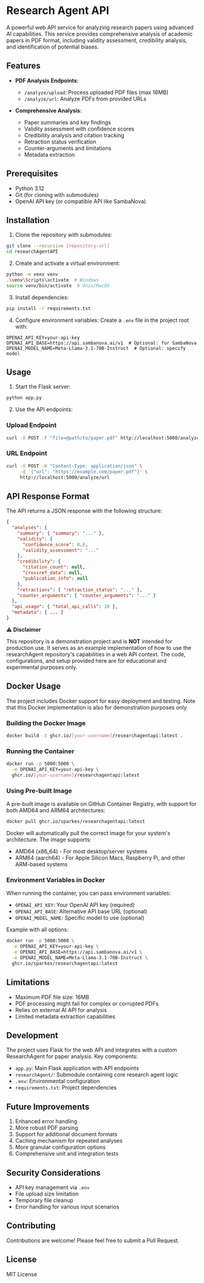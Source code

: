 # Research Agent API

A powerful web API service for analyzing research papers using advanced AI capabilities. This service provides comprehensive analysis of academic papers in PDF format, including validity assessment, credibility analysis, and identification of potential biases.

## Features

- **PDF Analysis Endpoints**:
  - `/analyze/upload`: Process uploaded PDF files (max 16MB)
  - `/analyze/url`: Analyze PDFs from provided URLs

- **Comprehensive Analysis**:
  - Paper summaries and key findings
  - Validity assessment with confidence scores
  - Credibility analysis and citation tracking
  - Retraction status verification
  - Counter-arguments and limitations
  - Metadata extraction

## Prerequisites

- Python 3.12
- Git (for cloning with submodules)
- OpenAI API key (or compatible API like SambaNova)

## Installation

1. Clone the repository with submodules:
```bash
git clone --recursive [repository-url]
cd researchAgentAPI
```

2. Create and activate a virtual environment:
```bash
python -m venv venv
.\venv\Scripts\activate  # Windows
source venv/bin/activate  # Unix/MacOS
```

3. Install dependencies:
```bash
pip install -r requirements.txt
```

4. Configure environment variables:
Create a `.env` file in the project root with:
```
OPENAI_API_KEY=your-api-key
OPENAI_API_BASE=https://api.sambanova.ai/v1  # Optional: for SambaNova
OPENAI_MODEL_NAME=Meta-Llama-3.1-70B-Instruct  # Optional: specify model
```

## Usage

1. Start the Flask server:
```bash
python app.py
```

2. Use the API endpoints:

### Upload Endpoint
```bash
curl -X POST -F "file=@path/to/paper.pdf" http://localhost:5000/analyze/upload
```

### URL Endpoint
```bash
curl -X POST -H "Content-Type: application/json" \
     -d '{"url": "https://example.com/paper.pdf"}' \
     http://localhost:5000/analyze/url
```

## API Response Format

The API returns a JSON response with the following structure:
```json
{
  "analyses": {
    "summary": { "summary": "..." },
    "validity": {
      "confidence_score": 0.8,
      "validity_assessment": "..."
    },
    "credibility": {
      "citation_count": null,
      "crossref_data": null,
      "publication_info": null
    },
    "retractions": { "retraction_status": "..." },
    "counter_arguments": { "counter_arguments": "..." }
  },
  "api_usage": { "total_api_calls": 10 },
  "metadata": { ... }
}
```

⚠️ **Disclaimer**

This repository is a demonstration project and is **NOT** intended for production use. It serves as an example implementation of how to use the researchAgent repository's capabilities in a web API context. The code, configurations, and setup provided here are for educational and experimental purposes only.

## Docker Usage

The project includes Docker support for easy deployment and testing. Note that this Docker implementation is also for demonstration purposes only.

### Building the Docker Image

```bash
docker build -t ghcr.io/[your-username]/researchagentapi:latest .
```

### Running the Container

```bash
docker run -p 5000:5000 \
  -e OPENAI_API_KEY=your-api-key \
  ghcr.io/[your-username]/researchagentapi:latest
```

### Using Pre-built Image

A pre-built image is available on GitHub Container Registry, with support for both AMD64 and ARM64 architectures:

```bash
docker pull ghcr.io/sparkes/researchagentapi:latest
```

Docker will automatically pull the correct image for your system's architecture. The image supports:
- AMD64 (x86_64) - For most desktop/server systems
- ARM64 (aarch64) - For Apple Silicon Macs, Raspberry Pi, and other ARM-based systems

### Environment Variables in Docker

When running the container, you can pass environment variables:
- `OPENAI_API_KEY`: Your OpenAI API key (required)
- `OPENAI_API_BASE`: Alternative API base URL (optional)
- `OPENAI_MODEL_NAME`: Specific model to use (optional)

Example with all options:
```bash
docker run -p 5000:5000 \
  -e OPENAI_API_KEY=your-api-key \
  -e OPENAI_API_BASE=https://api.sambanova.ai/v1 \
  -e OPENAI_MODEL_NAME=Meta-Llama-3.1-70B-Instruct \
  ghcr.io/sparkes/researchagentapi:latest
```

## Limitations

- Maximum PDF file size: 16MB
- PDF processing might fail for complex or corrupted PDFs
- Relies on external AI API for analysis
- Limited metadata extraction capabilities

## Development

The project uses Flask for the web API and integrates with a custom ResearchAgent for paper analysis. Key components:

- `app.py`: Main Flask application with API endpoints
- `researchAgent/`: Submodule containing core research agent logic
- `.env`: Environmental configuration
- `requirements.txt`: Project dependencies

## Future Improvements

1. Enhanced error handling
2. More robust PDF parsing
3. Support for additional document formats
4. Caching mechanism for repeated analyses
5. More granular configuration options
6. Comprehensive unit and integration tests

## Security Considerations

- API key management via `.env`
- File upload size limitation
- Temporary file cleanup
- Error handling for various input scenarios

## Contributing

Contributions are welcome! Please feel free to submit a Pull Request.

## License

MIT License